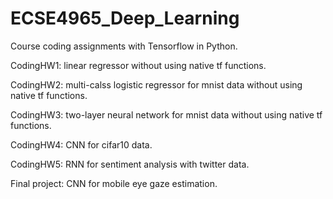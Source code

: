 # ECSE4965_Deep_Learning
Course coding assignments with Tensorflow in Python.

CodingHW1: linear regressor without using native tf functions.

CodingHW2: multi-calss logistic regressor for mnist data without using native tf functions.

CodingHW3: two-layer neural network for mnist data without using native tf functions.

CodingHW4: CNN for cifar10 data.

CodingHW5: RNN for sentiment analysis with twitter data.

Final project: CNN for mobile eye gaze estimation.
